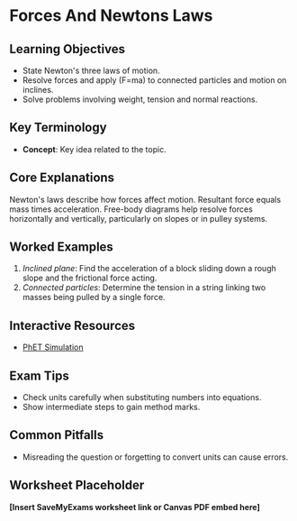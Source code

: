 # Forces And Newtons Laws

## Learning Objectives
- State Newton's three laws of motion.
- Resolve forces and apply \(F=ma\) to connected particles and motion on inclines.
- Solve problems involving weight, tension and normal reactions.

## Key Terminology
- **Concept**: Key idea related to the topic.

## Core Explanations
Newton's laws describe how forces affect motion.  Resultant force equals mass times acceleration.  Free-body diagrams help resolve forces horizontally and vertically, particularly on slopes or in pulley systems.

## Worked Examples
1. *Inclined plane*: Find the acceleration of a block sliding down a rough slope and the frictional force acting.
2. *Connected particles*: Determine the tension in a string linking two masses being pulled by a single force.

## Interactive Resources
- [PhET Simulation](https://phet.colorado.edu/)

## Exam Tips
- Check units carefully when substituting numbers into equations.
- Show intermediate steps to gain method marks.

## Common Pitfalls
- Misreading the question or forgetting to convert units can cause errors.

## Worksheet Placeholder
**[Insert SaveMyExams worksheet link or Canvas PDF embed here]**
